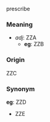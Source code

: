 prescribe
### Meaning
+ _adj_: ZZA
    + __eg__: ZZB

### Origin

ZZC

### Synonym

__eg__: ZZD

+ ZZE


